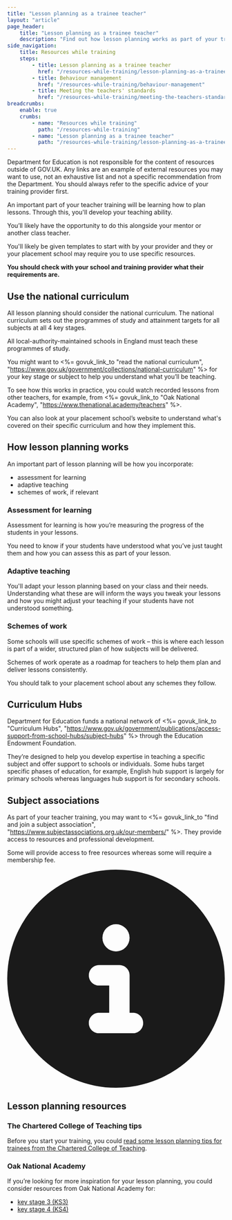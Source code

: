 ```yaml
---
title: "Lesson planning as a trainee teacher"
layout: "article"
page_header:
    title: "Lesson planning as a trainee teacher"
    description: "Find out how lesson planning works as part of your training and explore example lesson planning resources."
side_navigation:
    title: Resources while training
    steps:
        - title: Lesson planning as a trainee teacher 
          href: "/resources-while-training/lesson-planning-as-a-trainee-teacher"
        - title: Behaviour management 
          href: "/resources-while-training/behaviour-management"
        - title: Meeting the teachers' standards 
          href: "/resources-while-training/meeting-the-teachers-standards"
breadcrumbs: 
    enable: true
    crumbs: 
        - name: "Resources while training"
          path: "/resources-while-training"
        - name: "Lesson planning as a trainee teacher"
          path: "/resources-while-training/lesson-planning-as-a-trainee-teacher"
---
```

Department for Education is not responsible for the content of resources outside of GOV.UK. Any links are an example of external resources you may want to use, not an exhaustive list and not a specific recommendation from the Department. You should always refer to the specific advice of your training provider first.

An important part of your teacher training will be learning how to plan lessons. Through this, you'll develop your teaching ability.

You’ll likely have the opportunity to do this alongside your mentor or another class teacher.

You'll likely be given templates to start with by your provider and they or your placement school may require you to use specific resources.

**You should check with your school and training provider what their requirements are.**

## Use the national curriculum
All lesson planning should consider the national curriculum. The national curriculum sets out the programmes of study and attainment targets for all subjects at all 4 key stages.

All local-authority-maintained schools in England must teach these programmes of study.

You might want to <%= govuk_link_to "read the national curriculum", "https://www.gov.uk/government/collections/national-curriculum" %> for your key stage or subject to help you understand what you’ll be teaching.

To see how this works in practice, you could watch recorded lessons from other teachers, for example, from <%= govuk_link_to "Oak National Academy", "https://www.thenational.academy/teachers" %>.

You can also look at your placement school’s website to understand what's covered on their specific curriculum and how they implement this.

## How lesson planning works
An important part of lesson planning will be how you incorporate:

- assessment for learning
- adaptive teaching
- schemes of work, if relevant

### Assessment for learning
Assessment for learning is how you’re measuring the progress of the students in your lessons.

You need to know if your students have understood what you’ve just taught them and how you can assess this as part of your lesson.

### Adaptive teaching
You'll adapt your lesson planning based on your class and their needs. Understanding what these are will inform the ways you tweak your lessons and how you might adjust your teaching if your students have not understood something.

### Schemes of work
Some schools will use specific schemes of work – this is where each lesson is part of a wider, structured plan of how subjects will be delivered.

Schemes of work operate as a roadmap for teachers to help them plan and deliver lessons consistently.

You should talk to your placement school about any schemes they follow.

## Curriculum Hubs
Department for Education funds a national network of <%= govuk_link_to "Curriculum Hubs", "https://www.gov.uk/government/publications/access-support-from-school-hubs/subject-hubs" %> through the Education Endowment Foundation.

They’re designed to help you develop expertise in teaching a specific subject and offer support to schools or individuals. Some hubs target specific phases of education, for example, English hub support is largely for primary schools whereas languages hub support is for secondary schools.

## Subject associations
As part of your teacher training, you may want to <%= govuk_link_to "find and join a subject association", "https://www.subjectassociations.org.uk/our-members/" %>. They provide access to resources and professional development.

Some will provide access to free resources whereas some will require a membership fee.

<div class="prompt prompt-home">
  <div class="govuk-grid-row">
    <div class="govuk-grid-column-one-quarter">
      <svg aria-hidden="true" class="svg-inline--fa fa-circle-info fa-2x" data-fa-i2svg="" data-icon="circle-info" data-prefix="fas" role="img" viewbox="0 0 512 512" xmlns="http://www.w3.org/2000/svg">
      <path d="M256 512A256 256 0 1 0 256 0a256 256 0 1 0 0 512zM216 336l24 0 0-64-24 0c-13.3 0-24-10.7-24-24s10.7-24 24-24l48 0c13.3 0 24 10.7 24 24l0 88 8 0c13.3 0 24 10.7 24 24s-10.7 24-24 24l-80 0c-13.3 0-24-10.7-24-24s10.7-24 24-24zm40-208a32 32 0 1 1 0 64 32 32 0 1 1 0-64z" fill="currentColor"></path></svg> <i class="fa-2x fa-solid fa-circle-info"></i>
    </div>
    <div class="prompt__container">
      <h2 class="govuk-heading-l" id="lesson-planning-resources">Lesson planning resources</h2>
      <h3 class="govuk-heading-m" id="the-chartered-college-of-teaching-tips">The Chartered College of Teaching tips</h3>
      <p class="govuk-body-m">Before you start your training, you could <a class="govuk-link" href="https://my.chartered.college/early-career-hub/lesson-planning/">read some lesson planning tips for trainees from the Chartered College of Teaching</a>.</p>
      <h3 class="govuk-heading-m" id="oak-national-academy">Oak National Academy</h3>
      <p class="govuk-body-m">If you’re looking for more inspiration for your lesson planning, you could consider resources from Oak National Academy for:</p>
      <ul class="govuk-list govuk-list--bullet">
        <li>
          <a class="govuk-link" href="https://www.thenational.academy/teachers/key-stages/ks3/subjects">key stage 3 (KS3)</a>
        </li>
        <li>
          <a class="govuk-link" href="https://www.thenational.academy/teachers/key-stages/ks4/subjects">key stage 4 (KS4)</a>
        </li>
      </ul>
    </div>
  </div>
</div>
